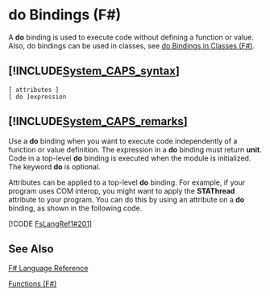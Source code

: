 # do Bindings (F#)

A **do** binding is used to execute code without defining a function or value. Also, do bindings can be used in classes, see [do Bindings in Classes &#40;F&#35;&#41;](do+Bindings+in+Classes+28%F%2329%.md).


## [!INCLUDE[System_CAPS_syntax](//System/Token/System_CAPS_syntax_md.md)]

```
[ attributes ]
[ do ]expression
```

## [!INCLUDE[System_CAPS_remarks](//System/Token/System_CAPS_remarks_md.md)]
Use a **do** binding when you want to execute code independently of a function or value definition. The expression in a **do** binding must return **unit**. Code in a top-level **do** binding is executed when the module is initialized. The keyword **do** is optional.

Attributes can be applied to a top-level **do** binding. For example, if your program uses COM interop, you might want to apply the **STAThread** attribute to your program. You can do this by using an attribute on a **do** binding, as shown in the following code.

[!CODE [FsLangRef1#201](../CodeSnippet/VS_Snippets_Fsharp/fslangref1/FSharp/fs/dobindings.fs#201)]
    
## See Also
[F&#35; Language Reference](F%23+Language+Reference.md)

[Functions &#40;F&#35;&#41;](Functions+28%F%2329%.md)


